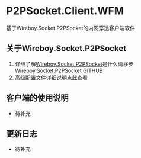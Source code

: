 # P2PSocket.Client.WFM

基于Wireboy.Socket.P2PSocket的内网穿透客户端软件

## 关于Wireboy.Socket.P2PSocket

1. 详细了解[Wireboy.Socket.P2PSocket](https://github.com/bobowire/Wireboy.Socket.P2PSocket)是什么请移步[Wireboy.Socket.P2PSocket GITHUB](https://github.com/bobowire/Wireboy.Socket.P2PSocket)
2. 高级配置文件详细说明[点此查看](https://github.com/bobowire/Wireboy.Socket.P2PSocket/wiki)

## 客户端的使用说明

- 待补充



## 更新日志

- 待补充